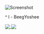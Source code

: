 
![Screenshot](https://user-images.githubusercontent.com/66012427/111524767-82276a80-8765-11eb-84cd-b2137944b619.png)


^
l -  BeegYoshee

<a href="https://github.com/BeegYoshee/BeegYoshee">
  <img align="center" src="https://github-readme-stats.vercel.app/api?username=BeegYoshee&theme=nightowl" />
</a>
<a href="https://github.com/BeegYoshee/BeegYoshee">
  <img align="center" src="https://github-readme-stats.vercel.app/api/top-langs/?username=BeegYoshee" />
</a>

